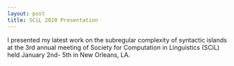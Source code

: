 ```yaml
---
layout: post
title: SCiL 2020 Presentation
---
```


I presented my latest work on the subregular complexity of syntactic islands at the 3rd annual meeting of Society for Computation in Linguistics (SCiL) held January 2nd- 5th in New Orleans, LA.
